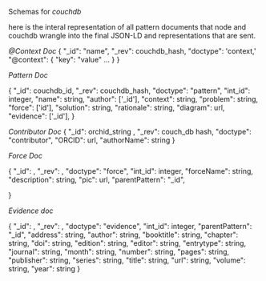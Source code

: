Schemas for *couchdb*

here is the interal representation of all pattern documents that node and couchdb wrangle into
the final JSON-LD and representations that are sent.

*@Context Doc*
{
	"\_id": "name",
	"\_rev": couchdb_hash,
	"doctype": 'context,'
	"@context": {
		"key": "value"
		...
	}
}

*Pattern Doc*

{
	"\_id": couchdb_id,
	"\_rev":	couchdb_hash,
	"doctype": "pattern",
	"int_id": integer,
	"name": string,
	"author": ['_id'],
	"context": string,
	"problem": string,
	"force": ['id'],
	"solution": string,
	"rationale": string,
	"diagram": url,
	"evidence": ['_id'],
}

*Contributor Doc*
{
	"\_id": orchid_string ,
	"\_rev": couch_db hash,
	"doctype": "contributor",
	"ORCID": url,
	"authorName": string
}

*Force Doc*

{
	"\_id":  ,
	"\_rev": ,
	"doctype": "force",
	"int_id": integer,
	"forceName": string,
	"description": string,
	"pic": url,
	"parentPattern": "_id",

}

*Evidence doc*

{
	"\_id":  ,
	"\_rev": ,
	"doctype": "evidence",
	"int_id": integer,
	"parentPattern": "_id",
	"address": string,
	"author": string,
	"booktitle": string,
	"chapter": string,
	"doi": string,
	"edition": string,
	"editor": string,
	"entrytype": string,
	"journal": string,
	"month": string,
	"number": string,
	"pages": string,
	"publisher": string,
	"series": string,
	"title": string,
	"url": string,
	"volume": string,
	"year": string
}